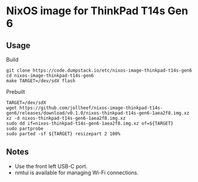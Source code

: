 # NixOS image for ThinkPad T14s Gen 6

## Usage

Build

    git clone https://code.dumpstack.io/etc/nixos-image-thinkpad-t14s-gen6
    cd nixos-image-thinkpad-t14s-gen6
    make TARGET=/dev/sdX flash

Prebuilt

    TARGET=/dev/sdX
    wget https://github.com/jollheef/nixos-image-thinkpad-t14s-gen6/releases/download/v0.1.0/nixos-thinkpad-t14s-gen6-1aea2f8.img.xz
    xz -d nixos-thinkpad-t14s-gen6-1aea2f8.img.xz
    sudo dd if=nixos-thinkpad-t14s-gen6-1aea2f8.img.xz of=${TARGET}
    sudo partprobe
    sudo parted -sf ${TARGET} resizepart 2 100%

## Notes

- Use the front left USB-C port.
- nmtui is available for managing Wi-Fi connections.
